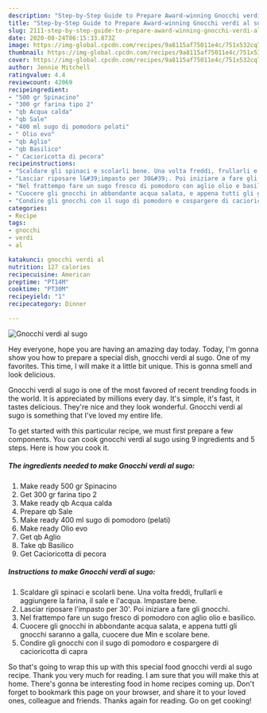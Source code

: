 ```yaml
---
description: "Step-by-Step Guide to Prepare Award-winning Gnocchi verdi al sugo"
title: "Step-by-Step Guide to Prepare Award-winning Gnocchi verdi al sugo"
slug: 2111-step-by-step-guide-to-prepare-award-winning-gnocchi-verdi-al-sugo
date: 2020-08-24T06:15:33.873Z
image: https://img-global.cpcdn.com/recipes/9a8115af75011e4c/751x532cq70/gnocchi-verdi-al-sugo-recipe-main-photo.jpg
thumbnail: https://img-global.cpcdn.com/recipes/9a8115af75011e4c/751x532cq70/gnocchi-verdi-al-sugo-recipe-main-photo.jpg
cover: https://img-global.cpcdn.com/recipes/9a8115af75011e4c/751x532cq70/gnocchi-verdi-al-sugo-recipe-main-photo.jpg
author: Jennie Mitchell
ratingvalue: 4.4
reviewcount: 42069
recipeingredient:
- "500 gr Spinacino"
- "300 gr farina tipo 2"
- "qb Acqua calda"
- "qb Sale"
- "400 ml sugo di pomodoro pelati"
- " Olio evo"
- "qb Aglio"
- "qb Basilico"
- " Cacioricotta di pecora"
recipeinstructions:
- "Scaldare gli spinaci e scolarli bene. Una volta freddi, frullarli e aggiungere la farina, il sale e l&#39;acqua. Impastare bene."
- "Lasciar riposare l&#39;impasto per 30&#39;. Poi iniziare a fare gli gnocchi."
- "Nel frattempo fare un sugo fresco di pomodoro con aglio olio e basilico."
- "Cuocere gli gnocchi in abbondante acqua salata, e appena tutti gli gnocchi saranno a galla, cuocere due Min e scolare bene."
- "Condire gli gnocchi con il sugo di pomodoro e cospargere di cacioricotta di capra"
categories:
- Recipe
tags:
- gnocchi
- verdi
- al

katakunci: gnocchi verdi al 
nutrition: 127 calories
recipecuisine: American
preptime: "PT14M"
cooktime: "PT30M"
recipeyield: "1"
recipecategory: Dinner

---
```



![Gnocchi verdi al sugo](https://img-global.cpcdn.com/recipes/9a8115af75011e4c/751x532cq70/gnocchi-verdi-al-sugo-recipe-main-photo.jpg)

Hey everyone, hope you are having an amazing day today. Today, I'm gonna show you how to prepare a special dish, gnocchi verdi al sugo. One of my favorites. This time, I will make it a little bit unique. This is gonna smell and look delicious.



Gnocchi verdi al sugo is one of the most favored of recent trending foods in the world. It is appreciated by millions every day. It's simple, it's fast, it tastes delicious. They're nice and they look wonderful. Gnocchi verdi al sugo is something that I've loved my entire life.


To get started with this particular recipe, we must first prepare a few components. You can cook gnocchi verdi al sugo using 9 ingredients and 5 steps. Here is how you cook it.

<!--inarticleads1-->

##### The ingredients needed to make Gnocchi verdi al sugo:

1. Make ready 500 gr Spinacino
1. Get 300 gr farina tipo 2
1. Make ready qb Acqua calda
1. Prepare qb Sale
1. Make ready 400 ml sugo di pomodoro (pelati)
1. Make ready  Olio evo
1. Get qb Aglio
1. Take qb Basilico
1. Get  Cacioricotta di pecora




<!--inarticleads2-->

##### Instructions to make Gnocchi verdi al sugo:

1. Scaldare gli spinaci e scolarli bene. Una volta freddi, frullarli e aggiungere la farina, il sale e l&#39;acqua. Impastare bene.
1. Lasciar riposare l&#39;impasto per 30&#39;. Poi iniziare a fare gli gnocchi.
1. Nel frattempo fare un sugo fresco di pomodoro con aglio olio e basilico.
1. Cuocere gli gnocchi in abbondante acqua salata, e appena tutti gli gnocchi saranno a galla, cuocere due Min e scolare bene.
1. Condire gli gnocchi con il sugo di pomodoro e cospargere di cacioricotta di capra




So that's going to wrap this up with this special food gnocchi verdi al sugo recipe. Thank you very much for reading. I am sure that you will make this at home. There's gonna be interesting food in home recipes coming up. Don't forget to bookmark this page on your browser, and share it to your loved ones, colleague and friends. Thanks again for reading. Go on get cooking!
